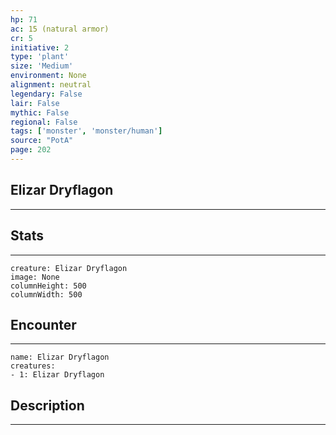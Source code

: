 ```yaml
---
hp: 71
ac: 15 (natural armor)
cr: 5
initiative: 2
type: 'plant'    
size: 'Medium'
environment: None
alignment: neutral
legendary: False
lair: False
mythic: False
regional: False
tags: ['monster', 'monster/human']
source: "PotA"
page: 202
---
```


## Elizar Dryflagon
---



## Stats
---

```statblock
creature: Elizar Dryflagon
image: None
columnHeight: 500
columnWidth: 500
```

## Encounter
---

```encounter-table
name: Elizar Dryflagon
creatures:
- 1: Elizar Dryflagon
```

## Description
---




